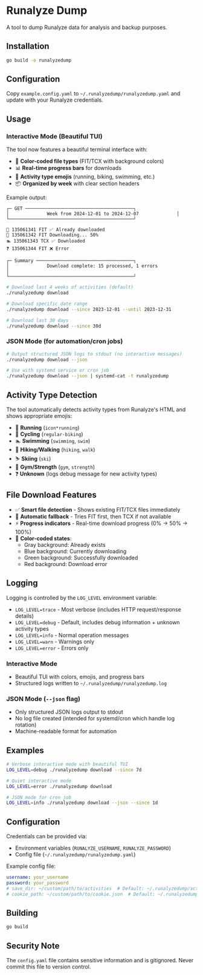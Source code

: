 # Runalyze Dump

A tool to dump Runalyze data for analysis and backup purposes.

## Installation

```bash
go build -o runalyzedump
```

## Configuration

Copy `example.config.yaml` to `~/.runalyzedump/runalyzedump.yaml` and update with your Runalyze credentials.

## Usage

### Interactive Mode (Beautiful TUI)

The tool now features a beautiful terminal interface with:
- 🎨 **Color-coded file types** (FIT/TCX with background colors)
- 📊 **Real-time progress bars** for downloads
- 🏃 **Activity type emojis** (running, biking, swimming, etc.)
- 📦 **Organized by week** with clear section headers

Example output:
```
┌─ GET ────────────────────────────────────────┐
│              Week from 2024-12-01 to 2024-12-07              │
└──────────────────────────────────────────────┘

🏃 135061341 FIT ✅ Already downloaded
🚴 135061342 FIT Downloading... 50%
🏊 135061343 TCX ✅ Downloaded
❓ 135061344 FIT ❌ Error

┌─ Summary ────────────────────────────────────┐
│              Download complete: 15 processed, 1 errors              │
└──────────────────────────────────────────────┘
```

```bash
# Download last 4 weeks of activities (default)
./runalyzedump download

# Download specific date range
./runalyzedump download --since 2023-12-01 --until 2023-12-31

# Download last 30 days
./runalyzedump download --since 30d
```

### JSON Mode (for automation/cron jobs)

```bash
# Output structured JSON logs to stdout (no interactive messages)
./runalyzedump download --json

# Use with systemd service or cron job
./runalyzedump download --json | systemd-cat -t runalyzedump
```

## Activity Type Detection

The tool automatically detects activity types from Runalyze's HTML and shows appropriate emojis:

- 🏃 **Running** (`icon*running`)
- 🚴 **Cycling** (`regular-biking`)  
- 🏊 **Swimming** (`swimming`, `swim`)
- 🥾 **Hiking/Walking** (`hiking`, `walk`)
- ⛷️ **Skiing** (`ski`)
- 💪 **Gym/Strength** (`gym`, `strength`)
- ❓ **Unknown** (logs debug message for new activity types)

## File Download Features

- ✅ **Smart file detection** - Shows existing FIT/TCX files immediately
- 🎯 **Automatic fallback** - Tries FIT first, then TCX if not available
- ⚡ **Progress indicators** - Real-time download progress (0% → 50% → 100%)
- 🎨 **Color-coded states**:
  - Gray background: Already exists
  - Blue background: Currently downloading  
  - Green background: Successfully downloaded
  - Red background: Download error

## Logging

Logging is controlled by the `LOG_LEVEL` environment variable:

- `LOG_LEVEL=trace` - Most verbose (includes HTTP request/response details)
- `LOG_LEVEL=debug` - Default, includes debug information + unknown activity types
- `LOG_LEVEL=info` - Normal operation messages
- `LOG_LEVEL=warn` - Warnings only
- `LOG_LEVEL=error` - Errors only

### Interactive Mode
- Beautiful TUI with colors, emojis, and progress bars
- Structured logs written to `~/.runalyzedump/runalyzedump.log`

### JSON Mode (`--json` flag)
- Only structured JSON logs output to stdout
- No log file created (intended for systemd/cron which handle log rotation)
- Machine-readable format for automation

## Examples

```bash
# Verbose interactive mode with beautiful TUI
LOG_LEVEL=debug ./runalyzedump download --since 7d

# Quiet interactive mode  
LOG_LEVEL=error ./runalyzedump download

# JSON mode for cron job
LOG_LEVEL=info ./runalyzedump download --json --since 1d
```

## Configuration

Credentials can be provided via:
- Environment variables (`RUNALYZE_USERNAME`, `RUNALYZE_PASSWORD`)
- Config file (`~/.runalyzedump/runalyzedump.yaml`)

Example config file:
```yaml
username: your_username
password: your_password
# save_dir: ~/custom/path/to/activities  # Default: ~/.runalyzedump/activities
# cookie_path: ~/custom/path/to/cookie.json  # Default: ~/.runalyzedump/runalyze-cookie.json
```

## Building

```bash
go build
```

## Security Note

The `config.yaml` file contains sensitive information and is gitignored. Never commit this file to version control. 